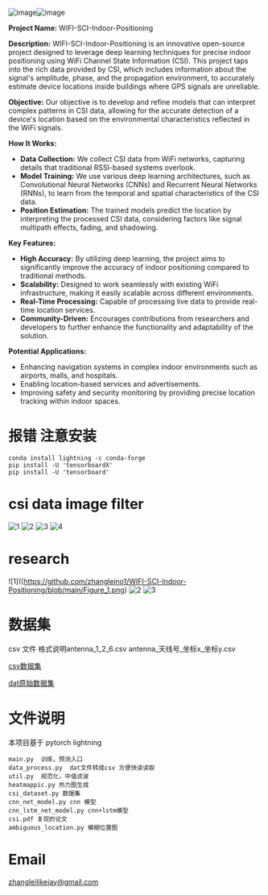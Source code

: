 ![image](https://github.com/user-attachments/assets/20d2de9b-0401-4dda-a9be-4d78461ecc9f)![image](https://github.com/user-attachments/assets/27c4d580-e34c-4248-ae41-8135dbd29f71)

**Project Name:** 
WIFI-SCI-Indoor-Positioning


**Description:**
WIFI-SCI-Indoor-Positioning is an innovative open-source project designed to leverage deep learning techniques for precise indoor positioning using WiFi Channel State Information (CSI). This project taps into the rich data provided by CSI, which includes information about the signal's amplitude, phase, and the propagation environment, to accurately estimate device locations inside buildings where GPS signals are unreliable.

**Objective:**
Our objective is to develop and refine models that can interpret complex patterns in CSI data, allowing for the accurate detection of a device's location based on the environmental characteristics reflected in the WiFi signals.

**How It Works:**
- **Data Collection:** We collect CSI data from WiFi networks, capturing details that traditional RSSI-based systems overlook.
- **Model Training:** We use various deep learning architectures, such as Convolutional Neural Networks (CNNs) and Recurrent Neural Networks (RNNs), to learn from the temporal and spatial characteristics of the CSI data.
- **Position Estimation:** The trained models predict the location by interpreting the processed CSI data, considering factors like signal multipath effects, fading, and shadowing.

**Key Features:**
- **High Accuracy:** By utilizing deep learning, the project aims to significantly improve the accuracy of indoor positioning compared to traditional methods.
- **Scalability:** Designed to work seamlessly with existing WiFi infrastructure, making it easily scalable across different environments.
- **Real-Time Processing:** Capable of processing live data to provide real-time location services.
- **Community-Driven:** Encourages contributions from researchers and developers to further enhance the functionality and adaptability of the solution.

**Potential Applications:**
- Enhancing navigation systems in complex indoor environments such as airports, malls, and hospitals.
- Enabling location-based services and advertisements.
- Improving safety and security monitoring by providing precise location tracking within indoor spaces.

# 报错 注意安装
```
conda install lightning -c conda-forge
pip install -U 'tensorboardX'
pip install -U 'tensorboard'
```
# csi data image filter

![1](https://github.com/zhangleino1/WIFI-SCI-Indoor-Positioning/blob/main/1.png)
![2](https://github.com/zhangleino1/WIFI-SCI-Indoor-Positioning/blob/main/2.png)
![3](https://github.com/zhangleino1/WIFI-SCI-Indoor-Positioning/blob/main/3.png)
![4](https://github.com/zhangleino1/WIFI-SCI-Indoor-Positioning/blob/main/4.png)

# research
![1]((https://github.com/zhangleino1/WIFI-SCI-Indoor-Positioning/blob/main/Figure_1.png)
![2](https://github.com/zhangleino1/WIFI-SCI-Indoor-Positioning/blob/main/cnn_cdf.png)
![3](https://github.com/zhangleino1/WIFI-SCI-Indoor-Positioning/blob/main/微信图片_20240718185423.png)

# 数据集
csv 文件 格式说明antenna_1_2_6.csv  antenna_天线号_坐标x_坐标y.csv

[csv数据集](https://pan.quark.cn/s/be9b44dd75b6)

[dat原始数据集](https://pan.quark.cn/s/b2349706d0f6)

# 文件说明
本项目基于 pytorch lightning 
```
main.py  训练，预测入口
data_process.py  dat文件转成csv 方便快读读取
util.py  规范化，中值滤波
heatmappic.py 热力图生成
csi_dataset.py 数据集
cnn_net_model.py cnn 模型
cnn_lstm_net_model.py cnn+lstm模型
csi.pdf 复现的论文
ambiguous_location.py 模糊位置图
```
# Email
zhangleilikejay@gmail.com
